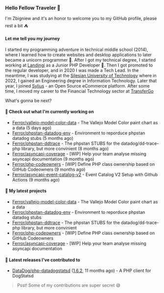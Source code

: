 ### Hello Fellow Traveler 👋

I'm Zbigniew and it's an honor to welcome you to my GitHub profile, please rest a bit ⛺️

#### Let me tell you my journey

I started my programming adventure in technical middle school (2014), where I learned how to create websites and desktop applications to later became a unicorn programmer 🦄. After I got my technical degree, I started working at [Landingi](https://github.com/landingi) as a Junior PHP Developer 🥇. Then I got promoted to the regular developer, and in 2020 I was made a Tech Lead. In the meantime, I was studying at the [Silesian University of Technology](https://www.polsl.pl/en/) where in 2022, I gained an Engineering degree in Information Technology. Later that year, I joined [Sylius](https://github.com/sylius) - an Open Source eCommerce platform. After some time, I moved my career to the Financial Technology sector at [TransferGo](https://github.com/transfergo)

What's gonna be next?

#### 👷 Check out what I'm currently working on

- [Ferror/vallejo-model-color-data](https://github.com/Ferror/vallejo-model-color-data) - The Vallejo Model Color paint chart as a data (5 days ago)
- [Ferror/phpstan-datadog-env](https://github.com/Ferror/phpstan-datadog-env) - Environment to reporduce phpstan datadog stubs (5 months ago)
- [Ferror/phpstan-ddtrace](https://github.com/Ferror/phpstan-ddtrace) - The phpstan STUBS for the datadog/dd-trace-php library, but more convinient (8 months ago)
- [Ferror/asyncapi-coverage](https://github.com/Ferror/asyncapi-coverage) - [WIP] Help your team analyse missing asyncapi documentation (9 months ago)
- [Ferror/php-codeowners](https://github.com/Ferror/php-codeowners) - [WIP] Define PHP class ownership based on GitHub Codeowners (9 months ago)
- [Ferror/asyncapi-event-catalog-v2](https://github.com/Ferror/asyncapi-event-catalog-v2) - Event Catalog V2 Setup with Github Actions (9 months ago)

#### 🌱 My latest projects

- [Ferror/vallejo-model-color-data](https://github.com/Ferror/vallejo-model-color-data) - The Vallejo Model Color paint chart as a data
- [Ferror/phpstan-datadog-env](https://github.com/Ferror/phpstan-datadog-env) - Environment to reporduce phpstan datadog stubs
- [Ferror/phpstan-ddtrace](https://github.com/Ferror/phpstan-ddtrace) - The phpstan STUBS for the datadog/dd-trace-php library, but more convinient
- [Ferror/php-codeowners](https://github.com/Ferror/php-codeowners) - [WIP] Define PHP class ownership based on GitHub Codeowners
- [Ferror/asyncapi-coverage](https://github.com/Ferror/asyncapi-coverage) - [WIP] Help your team analyse missing asyncapi documentation

#### 🔭 Latest releases I've contributed to

- [DataDog/php-datadogstatsd](https://github.com/DataDog/php-datadogstatsd) ([1.6.2](https://github.com/DataDog/php-datadogstatsd/releases/tag/1.6.2), 11 months ago) - A PHP client for DogStatsd

>
> Psst! Some of my contributions are super secret 😅
>
